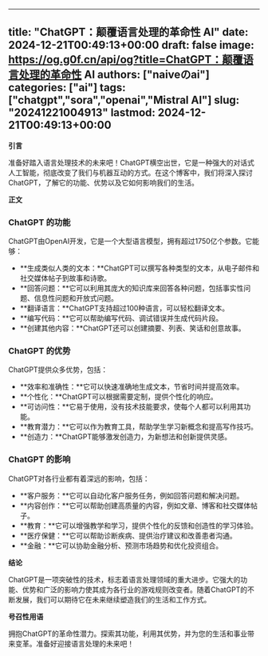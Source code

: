 
---
title: "ChatGPT：颠覆语言处理的革命性 AI"
date: 2024-12-21T00:49:13+00:00
draft: false
image: https://og.g0f.cn/api/og?title=ChatGPT：颠覆语言处理的革命性 AI
authors: ["naiveのai"]
categories: ["ai"]
tags: ["chatgpt","sora","openai","Mistral AI"]
slug: "20241221004913"
lastmod: 2024-12-21T00:49:13+00:00
---
**引言**

准备好踏入语言处理技术的未来吧！ChatGPT横空出世，它是一种强大的对话式人工智能，彻底改变了我们与机器互动的方式。在这个博客中，我们将深入探讨ChatGPT，了解它的功能、优势以及它如何影响我们的生活。

**正文**

### ChatGPT 的功能

ChatGPT由OpenAI开发，它是一个大型语言模型，拥有超过1750亿个参数。它能够：

- **生成类似人类的文本：**ChatGPT可以撰写各种类型的文本，从电子邮件和社交媒体帖子到故事和诗歌。
- **回答问题：**它可以利用其庞大的知识库来回答各种问题，包括事实性问题、信息性问题和开放式问题。
- **翻译语言：**ChatGPT支持超过100种语言，可以轻松翻译文本。
- **编写代码：**它可以帮助编写代码、调试错误并生成代码片段。
- **创建其他内容：**ChatGPT还可以创建摘要、列表、笑话和创意故事。

### ChatGPT 的优势

ChatGPT提供众多优势，包括：

- **效率和准确性：**它可以快速准确地生成文本，节省时间并提高效率。
- **个性化：**ChatGPT可以根据需要定制，提供个性化的响应。
- **可访问性：**它易于使用，没有技术技能要求，使每个人都可以利用其功能。
- **教育潜力：**它可以作为教育工具，帮助学生学习新概念和提高写作技巧。
- **创造力：**ChatGPT能够激发创造力，为新想法和创新提供灵感。

### ChatGPT 的影响

ChatGPT对各行业都有着深远的影响，包括：

- **客户服务：**它可以自动化客户服务任务，例如回答问题和解决问题。
- **内容创作：**它可以帮助创建高质量的内容，例如文章、博客和社交媒体帖子。
- **教育：**它可以增强教学和学习，提供个性化的反馈和创造性的学习体验。
- **医疗保健：**它可以帮助诊断疾病、提供治疗建议和改善患者沟通。
- **金融：**它可以协助金融分析、预测市场趋势和优化投资组合。

**结论**

ChatGPT是一项突破性的技术，标志着语言处理领域的重大进步。它强大的功能、优势和广泛的影响力使其成为各行业的游戏规则改变者。随着ChatGPT的不断发展，我们可以期待它在未来继续塑造我们的生活和工作方式。

**号召性用语**

拥抱ChatGPT的革命性潜力。探索其功能，利用其优势，并为您的生活和事业带来变革。准备好迎接语言处理的未来吧！